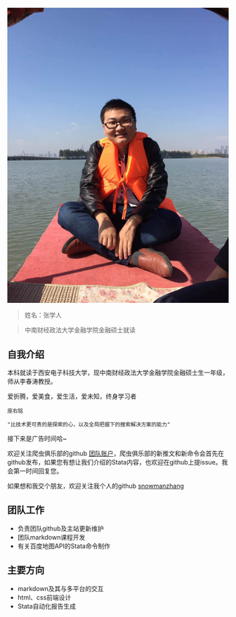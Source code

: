 ![](snowman/pict.jpg)

>姓名：张学人

>中南财经政法大学金融学院金融硕士就读

## 自我介绍

本科就读于西安电子科技大学，现中南财经政法大学金融学院金融硕士生一年级，师从李春涛教授。

爱折腾，爱美食，爱生活，爱未知，终身学习者

`座右铭`

    "比技术更可贵的是探索的心，以及全局把握下的搜索解决方案的能力"

接下来是广告时间哈~

欢迎关注爬虫俱乐部的github [团队账户](https://github.com/Stata-Club)，爬虫俱乐部的新推文和新命令会首先在github发布，如果您有想让我们介绍的Stata内容，也欢迎在github上提issue。我会第一时间回复您。

如果想和我交个朋友，欢迎关注我个人的github [snowmanzhang](https://github.com/snowmanzhang)

## 团队工作

- 负责团队github及主站更新维护
- 团队markdown课程开发
- 有关百度地图API的Stata命令制作

## 主要方向

- markdown及其与多平台的交互
- html、css前端设计
- Stata自动化报告生成





